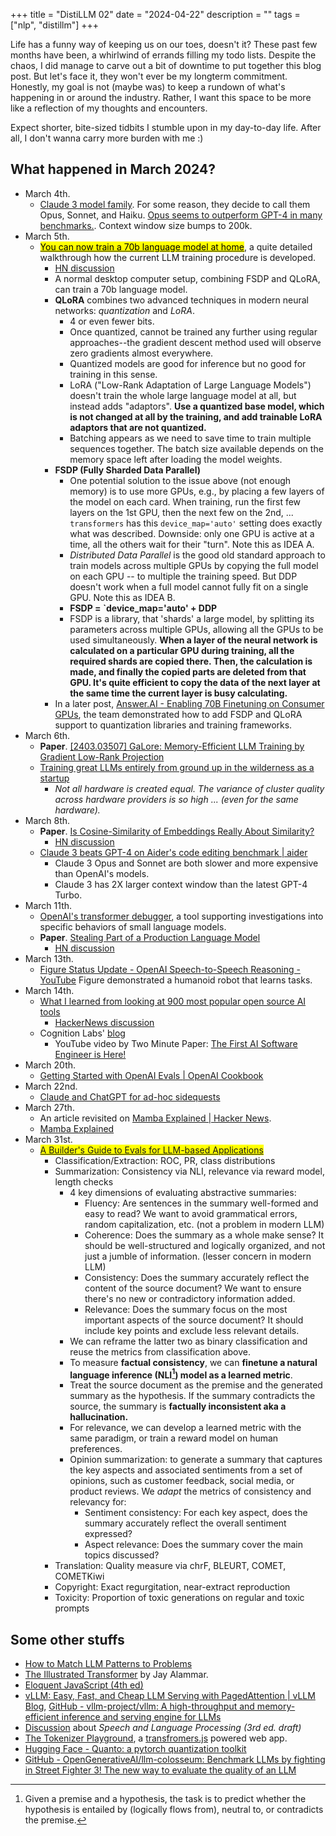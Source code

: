+++
title = "DistiLLM 02"
date = "2024-04-22"
description = ""
tags = ["nlp", "distillm"]
+++

Life has a funny way of keeping us on our toes, doesn't it? These past few months have been, a whirlwind of errands filling my todo lists. Despite the chaos, I did manage to carve out a bit of downtime to put together this blog post. But let's face it, they won't ever be my longterm commitment. Honestly, my goal is not (maybe was) to keep a rundown of what's happening in or around the industry. Rather, I want this space to be more like a reflection of my thoughts and encounters.

Expect shorter, bite-sized tidbits I stumble upon in my day-to-day life. After all, I don't wanna carry more burden with me :)

## What happened in March 2024?

- March 4th.
  - [Claude 3 model family](https://www.anthropic.com/news/claude-3-family). For some reason, they decide to call them Opus, Sonnet, and Haiku. [Opus seems to outperform GPT-4 in many benchmarks.](https://www.anthropic.com/_next/image?url=https%3A%2F%2Fwww-cdn.anthropic.com%2Fimages%2F4zrzovbb%2Fwebsite%2F9ad98d612086fe52b3042f9183414669b4d2a3da-2200x1954.png&w=3840&q=75). Context window size bumps to 200k.
- March 5th.
  - [<mark>You can now train a 70b language model at home</mark>](https://www.answer.ai/posts/2024-03-06-fsdp-qlora.html), a quite detailed walkthrough how the current LLM training procedure is developed.
    - [HN discussion](https://news.ycombinator.com/item?id=39635483)
    - A normal desktop computer setup, combining FSDP and QLoRA, can train a 70b language model.
    - **QLoRA** combines two advanced techniques in modern neural networks: *quantization* and *LoRA*.
      - 4 or even fewer bits.
      - Once quantized, cannot be trained any further using regular approaches--the gradient descent method used will observe zero gradients almost everywhere.
      - Quantized models are good for inference but no good for training in this sense.
      - LoRA ("Low-Rank Adaptation of Large Language Models") doesn't train the whole large language model at all, but instead adds "adaptors". **Use a quantized base model, which is not changed at all by the training, and add trainable LoRA adaptors that are not quantized.**
      - Batching appears as we need to save time to train multiple sequences together. The batch size available depends on the memory space left after loading the model weights.
    - **FSDP (Fully Sharded Data Parallel)**
      - One potential solution to the issue above (not enough memory) is to use more GPUs, e.g., by placing a few layers of the model on each card. When training, run the first few layers on the 1st GPU, then the next few on the 2nd, ... `transformers` has this `device_map='auto'` setting does exactly what was described. Downside: only one GPU is active at a time, all the others wait for their "turn". Note this as IDEA A.
      - *Distributed Data Parallel* is the good old standard approach to train models across multiple GPUs by copying the full model on each GPU -- to multiple the training speed. But DDP doesn't work when a full model cannot fully fit on a single GPU. Note this as IDEA B.
      - **FSDP = \`device_map='auto' + DDP**
      - FSDP is a library, that 'shards' a large model, by splitting its parameters across multiple GPUs, allowing all the GPUs to be used simultaneously. **When a layer of the neural network is calculated on a particular GPU during training, all the required shards are copied there. Then, the calculation is made, and finally the copied parts are deleted from that GPU. It's quite efficient to copy the data of the next layer at the same time the current layer is busy calculating.**
    - In a later post, [Answer.AI - Enabling 70B Finetuning on Consumer GPUs](https://www.answer.ai/posts/2024-03-14-fsdp-qlora-deep-dive.html), the team demonstrated how to add FSDP and QLoRA support to quantization libraries and training frameworks.
- March 6th.
  - **Paper**. [\[2403.03507\] GaLore: Memory-Efficient LLM Training by Gradient Low-Rank Projection](https://arxiv.org/abs/2403.03507)
  - [Training great LLMs entirely from ground up in the wilderness as a startup](https://www.yitay.net/blog/training-great-llms-entirely-from-ground-zero-in-the-wilderness)
    - *Not all hardware is created equal. The variance of cluster quality across hardware providers is so high ... (even for the same hardware).*
- March 8th.
  - **Paper**. [Is Cosine-Similarity of Embeddings Really About Similarity?](https://arxiv.org/abs/2403.05440)
    - [HN discussion](https://news.ycombinator.com/item?id=39675585)
  - [Claude 3 beats GPT-4 on Aider's code editing benchmark \| aider](https://aider.chat/2024/03/08/claude-3.html)
    - Claude 3 Opus and Sonnet are both slower and more expensive than OpenAI's models.
    - Claude 3 has 2X larger context window than the latest GPT-4 Turbo.
- March 11th.
  - [OpenAI's transformer debugger](https://github.com/openai/transformer-debugger), a tool supporting investigations into specific behaviors of small language models.
  - **Paper**. [Stealing Part of a Production Language Model](https://arxiv.org/abs/2403.06634)
    - [HN discussion](https://news.ycombinator.com/item?id=39675735)
- March 13th.
  - [Figure Status Update - OpenAI Speech-to-Speech Reasoning - YouTube](https://www.youtube.com/watch?v=Sq1QZB5baNw) Figure demonstrated a humanoid robot that learns tasks.
- March 14th.
  - [What I learned from looking at 900 most popular open source AI tools](https://huyenchip.com//2024/03/14/ai-oss.html)
    - [HackerNews discussion](https://news.ycombinator.com/item?id=39709912)
  - Cognition Labs' [blog](https://www.cognition-labs.com/introducing-devin)
    - YouTube video by Two Minute Paper: [The First AI Software Engineer is Here!](https://www.youtube.com/watch?v=SdZiYRfGdKU)
- March 20th.
  - [Getting Started with OpenAI Evals \| OpenAI Cookbook](https://cookbook.openai.com/examples/evaluation/getting_started_with_openai_evals)
- March 22nd.
  - [Claude and ChatGPT for ad-hoc sidequests](https://simonwillison.net/2024/Mar/22/claude-and-chatgpt-case-study/)
- March 27th.
  - An article revisited on [Mamba Explained \| Hacker News](https://news.ycombinator.com/item?id=39876114).
  - [Mamba Explained](https://thegradient.pub/mamba-explained/)
- March 31st.
  - <mark>[A Builder's Guide to Evals for LLM-based Applications](https://eugeneyan.com/writing/evals/)</mark>
    - Classification/Extraction: ROC, PR, class distributions
    - Summarization: Consistency via NLI, relevance via reward model, length checks
      - 4 key dimensions of evaluating abstractive summaries:
        - Fluency: Are sentences in the summary well-formed and easy to read? We want to avoid grammatical errors, random capitalization, etc. (not a problem in modern LLM)
        - Coherence: Does the summary as a whole make sense? It should be well-structured and logically organized, and not just a jumble of information. (lesser concern in modern LLM)
        - Consistency: Does the summary accurately reflect the content of the source document? We want to ensure there's no new or contradictory information added.
        - Relevance: Does the summary focus on the most important aspects of the source document? It should include key points and exclude less relevant details.
      - We can reframe the latter two as binary classification and reuse the metrics from classification above.
      - To measure **factual consistency**, we can **finetune a natural language inference (NLI[^1]) model as a learned metric**.
      - Treat the source document as the premise and the generated summary as the hypothesis. If the summary contradicts the source, the summary is **factually inconsistent aka a hallucination.**
      - For relevance, we can develop a learned metric with the same paradigm, or train a reward model on human preferences.
      - Opinion summarization: to generate a summary that captures the key aspects and associated sentiments from a set of opinions, such as customer feedback, social media, or product reviews. We *adapt* the metrics of consistency and relevancy for:
        - Sentiment consistency: For each key aspect, does the summary accurately reflect the overall sentiment expressed?
        - Aspect relevance: Does the summary cover the main topics discussed?
    - Translation: Quality measure via chrF, BLEURT, COMET, COMETKiwi
    - Copyright: Exact regurgitation, near-extract reproduction
    - Toxicity: Proportion of toxic generations on regular and toxic prompts

## Some other stuffs

- [How to Match LLM Patterns to Problems](https://eugeneyan.com//writing/llm-problems/)
- [The Illustrated Transformer](https://jalammar.github.io/illustrated-transformer/) by Jay Alammar.
- [Eloquent JavaScript (4th ed)](https://eloquentjavascript.net/)
- [vLLM: Easy, Fast, and Cheap LLM Serving with PagedAttention \| vLLM Blog](https://blog.vllm.ai/2023/06/20/vllm.html), [GitHub - vllm-project/vllm: A high-throughput and memory-efficient inference and serving engine for LLMs](https://github.com/vllm-project/vllm#)
- [Discussion](https://news.ycombinator.com/item?id=39664782) about *Speech and Language Processing (3rd ed. draft)*
- [The Tokenizer Playground](https://huggingface.co/spaces/Xenova/the-tokenizer-playground), a [transfromers.js](https://huggingface.co/docs/transformers.js/en/index) powered web app.
- [Hugging Face - Quanto: a pytorch quantization toolkit](https://huggingface.co/blog/quanto-introduction)
- [GitHub - OpenGenerativeAI/llm-colosseum: Benchmark LLMs by fighting in Street Fighter 3! The new way to evaluate the quality of an LLM](https://github.com/OpenGenerativeAI/llm-colosseum)

[^1]: Given a premise and a hypothesis, the task is to predict whether the hypothesis is entailed by (logically flows from), neutral to, or contradicts the premise.
